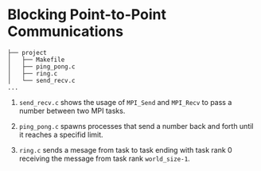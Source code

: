 # Blocking Point-to-Point Communications

```
├── project
│   ├── Makefile
│   ├── ping_pong.c
│   ├── ring.c
│   └── send_recv.c
...
```

1. `send_recv.c` shows the usage of `MPI_Send` and `MPI_Recv` to pass a number
   between two MPI tasks.

2. `ping_pong.c` spawns processes that send a number back and forth until it 
   reaches a specifid limit.

3. `ring.c` sends a mesage from task to task ending with task rank 0 receiving
   the message from task rank `world_size-1`.
